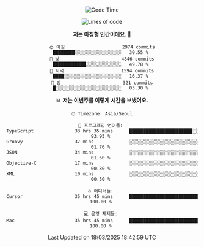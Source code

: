 <div align="center">

<br />

 <!--START_SECTION:waka-->
![Code Time](http://img.shields.io/badge/Code%20Time-4%2C360%20hrs%2016%20mins-blue)

![Lines of code](https://img.shields.io/badge/%EC%A0%80%EB%8A%94%20%EC%97%AC%ED%83%9C%EA%B9%8C%EC%A7%80%20-5.2%20million%20%EC%A4%84%EC%9D%98%20%EC%BD%94%EB%93%9C%EB%A5%BC%20%EC%9E%91%EC%84%B1%ED%96%88%EC%96%B4%EC%9A%94.-blue)

**저는 아침형 인간이에요. 🐤** 

```text
🌞 아침                     2974 commits        ████████░░░░░░░░░░░░░░░░░   30.55 % 
🌆 낮　                     4846 commits        ████████████░░░░░░░░░░░░░   49.78 % 
🌃 저녁                     1594 commits        ████░░░░░░░░░░░░░░░░░░░░░   16.37 % 
🌙 밤　                     321 commits         █░░░░░░░░░░░░░░░░░░░░░░░░   03.30 % 
```


📊 **저는 이번주를 이렇게 시간을 보냈어요.** 

```text
🕑︎ Timezone: Asia/Seoul

💬 프로그래밍 언어들: 
TypeScript               33 hrs 35 mins      ███████████████████████░░   93.95 % 
Groovy                   37 mins             ░░░░░░░░░░░░░░░░░░░░░░░░░   01.76 % 
JSON                     34 mins             ░░░░░░░░░░░░░░░░░░░░░░░░░   01.60 % 
Objective-C              17 mins             ░░░░░░░░░░░░░░░░░░░░░░░░░   00.80 % 
XML                      10 mins             ░░░░░░░░░░░░░░░░░░░░░░░░░   00.50 % 

🔥 에디터들: 
Cursor                   35 hrs 45 mins      █████████████████████████   100.00 % 

💻 운영 체제들: 
Mac                      35 hrs 45 mins      █████████████████████████   100.00 % 
```


 Last Updated on 18/03/2025 18:42:59 UTC
<!--END_SECTION:waka-->

</div>
